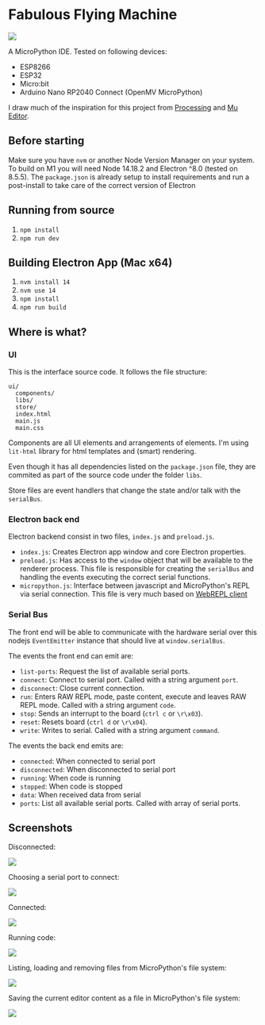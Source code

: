 # Fabulous Flying Machine

![](docs/connected.png)

A MicroPython IDE. Tested on following devices:

- ESP8266
- ESP32
- Micro:bit
- Arduino Nano RP2040 Connect (OpenMV MicroPython)

I draw much of the inspiration for this project from [Processing](https://processing.org) and [Mu Editor](https://codewith.mu/).


## Before starting
Make sure you have `nvm` or another Node Version Manager on your system.
To build on M1 you will need Node 14.18.2 and Electron ^8.0 (tested on 8.5.5).
The `package.json` is already setup to install requirements and run a post-install to take care of the correct version of Electron


## Running from source
1. `npm install`
1. `npm run dev`


## Building Electron App (Mac x64)
1. `nvm install 14`
1. `nvm use 14`
1. `npm install`
1. `npm run build`

## Where is what?

### UI

This is the interface source code. It follows the file structure:

```
ui/
  components/
  libs/
  store/
  index.html
  main.js
  main.css
```

Components are all UI elements and arrangements of elements. I'm using `lit-html` library for html templates and (smart) rendering.

Even though it has all dependencies listed on the `package.json` file, they are commited as part of the source code under the folder `libs`.

Store files are event handlers that change the state and/or talk with the `serialBus`.


### Electron back end

Electron backend consist in two files, `index.js` and `preload.js`.

- `index.js`: Creates Electron app window and core Electron properties.
- `preload.js`: Has access to the `window` object that will be available to the renderer process. This file is responsible for creating the `serialBus` and handling the events executing the correct serial functions.
- `micropython.js`: Interface between javascript and MicroPython's REPL via serial connection. This file is very much based on [WebREPL client](https://github.com/murilopolese/webrepl-client)

### Serial Bus

The front end will be able to communicate with the hardware serial over this nodejs `EventEmitter` instance that should live at `window.serialBus`.

The events the front end can emit are:
- `list-ports`: Request the list of available serial ports.
- `connect`: Connect to serial port. Called with a string argument `port`.
- `disconnect`: Close current connection.
- `run`: Enters RAW REPL mode, paste content, execute and leaves RAW REPL mode. Called with a string argument `code`.
- `stop`: Sends an interrupt to the board (`ctrl c` or `\r\x03`).
- `reset`: Resets board (`ctrl d` or `\r\x04`).
- `write`: Writes to serial. Called with a string argument `command`.

The events the back end emits are:
- `connected`: When connected to serial port
- `disconnected`: When disconnected to serial port
- `running`: When code is running
- `stopped`: When code is stopped
- `data`: When received data from serial
- `ports`: List all available serial ports. Called with array of serial ports.

## Screenshots

Disconnected:

![](docs/disconnected.png)

Choosing a serial port to connect:

![](docs/port_dialog.png)

Connected:

![](docs/connected.png)

Running code:

![](docs/running.png)

Listing, loading and removing files from MicroPython's file system:

![](docs/download.png)

Saving the current editor content as a file in MicroPython's file system:

![](docs/upload.png)

